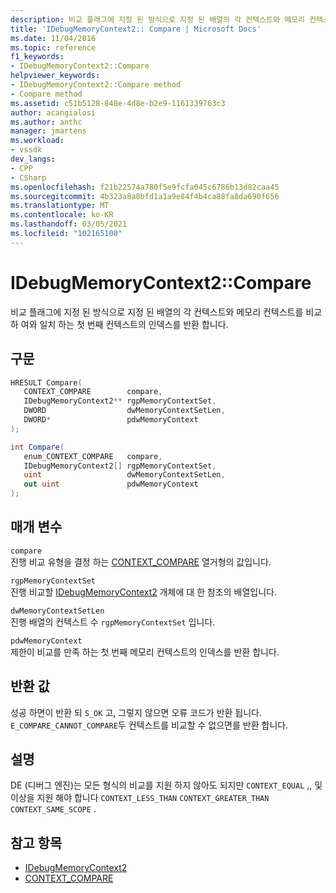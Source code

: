 ```yaml
---
description: 비교 플래그에 지정 된 방식으로 지정 된 배열의 각 컨텍스트와 메모리 컨텍스트를 비교 하 여와 일치 하는 첫 번째 컨텍스트의 인덱스를 반환 합니다.
title: 'IDebugMemoryContext2:: Compare | Microsoft Docs'
ms.date: 11/04/2016
ms.topic: reference
f1_keywords:
- IDebugMemoryContext2::Compare
helpviewer_keywords:
- IDebugMemoryContext2::Compare method
- Compare method
ms.assetid: c51b5128-848e-4d8e-b2e9-1161339763c3
author: acangialosi
ms.author: anthc
manager: jmartens
ms.workload:
- vssdk
dev_langs:
- CPP
- CSharp
ms.openlocfilehash: f21b22574a780f5e9fcfa045c6786b13d82caa45
ms.sourcegitcommit: 4b323a8a8bfd1a1a9e84f4b4ca88fa8da690f656
ms.translationtype: MT
ms.contentlocale: ko-KR
ms.lasthandoff: 03/05/2021
ms.locfileid: "102165100"
---
```

# <a name="idebugmemorycontext2compare"></a>IDebugMemoryContext2::Compare
비교 플래그에 지정 된 방식으로 지정 된 배열의 각 컨텍스트와 메모리 컨텍스트를 비교 하 여와 일치 하는 첫 번째 컨텍스트의 인덱스를 반환 합니다.

## <a name="syntax"></a>구문

```cpp
HRESULT Compare( 
   CONTEXT_COMPARE        compare,
   IDebugMemoryContext2** rgpMemoryContextSet,
   DWORD                  dwMemoryContextSetLen,
   DWORD*                 pdwMemoryContext
);
```

```csharp
int Compare(
   enum_CONTEXT_COMPARE   compare,
   IDebugMemoryContext2[] rgpMemoryContextSet,
   uint                   dwMemoryContextSetLen,
   out uint               pdwMemoryContext
);
```

## <a name="parameters"></a>매개 변수
`compare`\
진행 비교 유형을 결정 하는 [CONTEXT_COMPARE](../../../extensibility/debugger/reference/context-compare.md) 열거형의 값입니다.

`rgpMemoryContextSet`\
진행 비교할 [IDebugMemoryContext2](../../../extensibility/debugger/reference/idebugmemorycontext2.md) 개체에 대 한 참조의 배열입니다.

`dwMemoryContextSetLen`\
진행 배열의 컨텍스트 수 `rgpMemoryContextSet` 입니다.

`pdwMemoryContext`\
제한이 비교를 만족 하는 첫 번째 메모리 컨텍스트의 인덱스를 반환 합니다.

## <a name="return-value"></a>반환 값
 성공 하면이 반환 되 `S_OK` 고, 그렇지 않으면 오류 코드가 반환 됩니다. `E_COMPARE_CANNOT_COMPARE`두 컨텍스트를 비교할 수 없으면를 반환 합니다.

## <a name="remarks"></a>설명
 DE (디버그 엔진)는 모든 형식의 비교를 지원 하지 않아도 되지만 `CONTEXT_EQUAL` ,, 및 이상을 지원 해야 합니다 `CONTEXT_LESS_THAN` `CONTEXT_GREATER_THAN` `CONTEXT_SAME_SCOPE` .

## <a name="see-also"></a>참고 항목
- [IDebugMemoryContext2](../../../extensibility/debugger/reference/idebugmemorycontext2.md)
- [CONTEXT_COMPARE](../../../extensibility/debugger/reference/context-compare.md)
